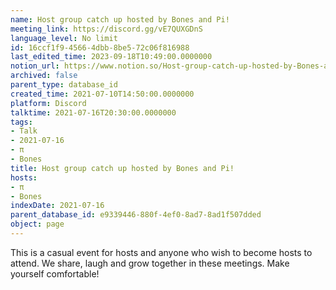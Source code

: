```yaml
---
name: Host group catch up hosted by Bones and Pi!
meeting_link: https://discord.gg/vE7QUXGDnS
language_level: No limit
id: 16ccf1f9-4566-4dbb-8be5-72c06f816988
last_edited_time: 2023-09-18T10:49:00.0000000
notion_url: https://www.notion.so/Host-group-catch-up-hosted-by-Bones-and-Pi-16ccf1f945664dbb8be572c06f816988
archived: false
parent_type: database_id
created_time: 2021-07-10T14:50:00.0000000
platform: Discord
talktime: 2021-07-16T20:30:00.0000000
tags:
- Talk
- 2021-07-16
- π
- Bones
title: Host group catch up hosted by Bones and Pi!
hosts:
- π
- Bones
indexDate: 2021-07-16
parent_database_id: e9339446-880f-4ef0-8ad7-8ad1f507dded
object: page
---
```


This is a casual event for hosts and anyone who wish to become hosts to attend.  We share, laugh and grow together in these meetings.  Make yourself comfortable!






